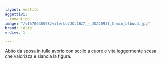 ```yaml
---
layout: vestito
aggettivi:
- romantico
image: "/v1570636598/viterbo/JOL1627_-_JOA20931_C-min_blbuqd.jpg"
brand: jolie
ordine: 1

---
```

Abito da sposa in tulle avorio con scollo a cuore e vita leggermente scesa che valorizza e slancia la figura.